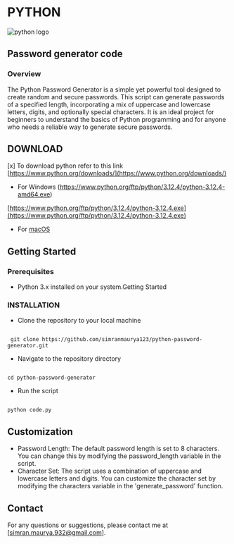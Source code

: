 # PYTHON
![python logo](https://hackernoon.imgix.net/images/VyvcKdbWHbTaN3QzRCQQS7pXASq1-303c31j4.jpeg)
## Password generator code
### Overview
The Python Password Generator is a simple yet powerful tool designed to create random and secure passwords. This script can generate passwords of a specified length, incorporating a mix of uppercase and lowercase letters, digits, and optionally special characters. It is an ideal project for beginners to understand the basics of Python programming and for anyone who needs a reliable way to generate secure passwords.


## DOWNLOAD

 [x] To download python refer to this link [https://www.python.org/downloads/](https://www.python.org/downloads/)

- For Windows (https://www.python.org/ftp/python/3.12.4/python-3.12.4-amd64.exe)
  
[https://www.python.org/ftp/python/3.12.4/python-3.12.4.exe](https://www.python.org/ftp/python/3.12.4/python-3.12.4.exe)
- For [macOS](https://www.python.org/ftp/python/3.12.4/python-3.12.4-macos11.pkghttps://www.python.org/ftp/python/3.12.4/python-3.12.4-macos11.pkg)


## Getting Started
### Prerequisites
- Python 3.x installed on your system.Getting Started

### INSTALLATION
- Clone the repository to your local machine
```

 git clone https://github.com/simranmaurya123/python-password-generator.git

```

- Navigate to the repository directory
```

cd python-password-generator

```

- Run the script

```

python code.py

```

## Customization
- Password Length: The default password length is set to 8 characters. You can change this by modifying the password_length variable in the script.
- Character Set: The script uses a combination of uppercase and lowercase letters and digits. You can customize the character set by modifying the characters variable in the 'generate_password' function.

## Contact
For any questions or suggestions, please contact me at [simran.maurya.932@gmail.com].
